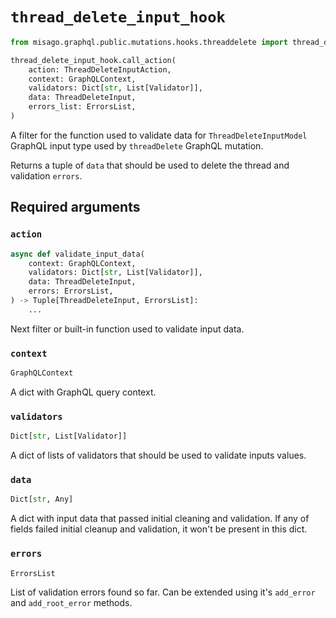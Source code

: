 # `thread_delete_input_hook`

```python
from misago.graphql.public.mutations.hooks.threaddelete import thread_delete_input_hook

thread_delete_input_hook.call_action(
    action: ThreadDeleteInputAction,
    context: GraphQLContext,
    validators: Dict[str, List[Validator]],
    data: ThreadDeleteInput,
    errors_list: ErrorsList,
)
```

A filter for the function used to validate data for `ThreadDeleteInputModel` GraphQL input type used by `threadDelete` GraphQL mutation.

Returns a tuple of `data` that should be used to delete the thread and validation `errors`.


## Required arguments

### `action`

```python
async def validate_input_data(
    context: GraphQLContext,
    validators: Dict[str, List[Validator]],
    data: ThreadDeleteInput,
    errors: ErrorsList,
) -> Tuple[ThreadDeleteInput, ErrorsList]:
    ...
```

Next filter or built-in function used to validate input data.


### `context`

```python
GraphQLContext
```

A dict with GraphQL query context.


### `validators`

```python
Dict[str, List[Validator]]
```

A dict of lists of validators that should be used to validate inputs values.


### `data`

```python
Dict[str, Any]
```

A dict with input data that passed initial cleaning and validation. If any of fields failed initial cleanup and validation, it won't be present in this dict.


### `errors`

```python
ErrorsList
```

List of validation errors found so far. Can be extended using it's `add_error` and `add_root_error` methods.